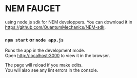 
# NEM FAUCET

using node.js sdk for NEM developpers. You can download it in https://github.com/QuantumMechanics/NEM-sdk.


### `npm start` or `node app.js` 

Runs the app in the development mode.<br>
Open [http://localhost:3000](http://localhost:3000) to view it in the browser.

The page will reload if you make edits.<br>
You will also see any lint errors in the console.
